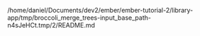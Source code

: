 /home/daniel/Documents/dev2/ember/ember-tutorial-2/library-app/tmp/broccoli_merge_trees-input_base_path-n4sJeHCt.tmp/2/README.md
